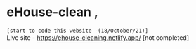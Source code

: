 # eHouse-clean ,
`[start to code this website -(18/October/21)]` <br/>
Live site - https://ehouse-cleaning.netlify.app/ [not completed]
